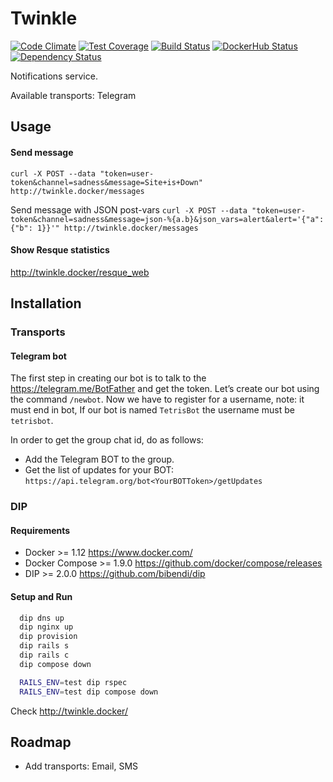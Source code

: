 # Twinkle

[![Code Climate](https://codeclimate.com/github/bibendi/twinkle/badges/gpa.svg)](https://codeclimate.com/github/bibendi/twinkle)
[![Test Coverage](https://codeclimate.com/github/bibendi/twinkle/badges/coverage.svg)](https://codeclimate.com/github/bibendi/twinkle/coverage)
[![Build Status](https://travis-ci.org/bibendi/twinkle.svg?branch=master)](https://travis-ci.org/bibendi/twinkle)
[![DockerHub Status](https://img.shields.io/docker/stars/zendesk/samson.svg)](https://hub.docker.com/r/bibendi/twinkle)
[![Dependency Status](https://gemnasium.com/bibendi/twinkle.svg)](https://gemnasium.com/bibendi/twinkle)

Notifications service.

Available transports: Telegram

## Usage

#### Send message

`curl -X POST --data "token=user-token&channel=sadness&message=Site+is+Down" http://twinkle.docker/messages`

Send message with JSON post-vars
`curl -X POST --data "token=user-token&channel=sadness&message=json-%{a.b}&json_vars=alert&alert='{"a": {"b": 1}}'" http://twinkle.docker/messages`

#### Show Resque statistics

http://twinkle.docker/resque_web

## Installation

### Transports

#### Telegram bot

The first step in creating our bot is to talk to the https://telegram.me/BotFather and get the token. Let’s create our bot using the command `/newbot`. Now we have to register for a username, note: it must end in bot, If our bot is named `TetrisBot` the username must be `tetrisbot`.

In order to get the group chat id, do as follows:
* Add the Telegram BOT to the group.
* Get the list of updates for your BOT: `https://api.telegram.org/bot<YourBOTToken>/getUpdates`

### DIP

#### Requirements

* Docker >= 1.12 https://www.docker.com/
* Docker Compose >= 1.9.0 https://github.com/docker/compose/releases
* DIP >= 2.0.0 https://github.com/bibendi/dip

#### Setup and Run

```sh
  dip dns up
  dip nginx up
  dip provision
  dip rails s
  dip rails c
  dip compose down

  RAILS_ENV=test dip rspec
  RAILS_ENV=test dip compose down
```

Check http://twinkle.docker/

## Roadmap

* Add transports: Email, SMS
